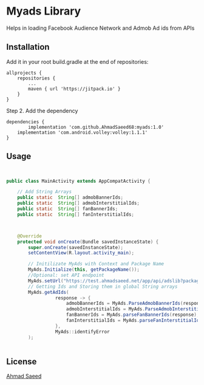 # Myads Library

Helps in loading Facebook Audience Network and Admob Ad ids from APIs

## Installation

Add it in your root build.gradle at the end of repositories:

	allprojects {
		repositories {
			...
			maven { url 'https://jitpack.io' }
		}
	}
Step 2. Add the dependency

	dependencies {
	        implementation 'com.github.AhmadSaeed68:myads:1.0'
		implementation 'com.android.volley:volley:1.1.1'
	}



## Usage

```java


public class MainActivity extends AppCompatActivity {

    // Add String Arrays
    public static  String[] admobBannerIds;
    public static  String[] admobInterstitialIds;
    public static  String[] fanBannerIds;
    public static  String[] fanInterstitialIds;



    @Override
    protected void onCreate(Bundle savedInstanceState) {
        super.onCreate(savedInstanceState);
        setContentView(R.layout.activity_main);

        // Initilizate MyAds with Context and Package Name
        MyAds.Initialize(this, getPackageName());
        //Optional: set API endpoint
        MyAds.setUrl("https://test.ahmadsaeed.net/app/api/adslib?package");
        // Getting Ids and Storing them in global String arrays
        MyAds.getAdIds(
                  response -> {
                      admobBannerIds = MyAds.ParseAdmobBannerIds(response);
                      admobInterstitialIds = MyAds.ParseAdmobInterstitialIds(response);
                      fanBannerIds = MyAds.parseFanBannerIds(response);
                      fanInterstitialIds = MyAds.parseFanInterstitialIds(response);
                  },
                  MyAds::identifyError
        );



```


## License
[Ahmad Saeed](https://ahmadsaeed.net)
